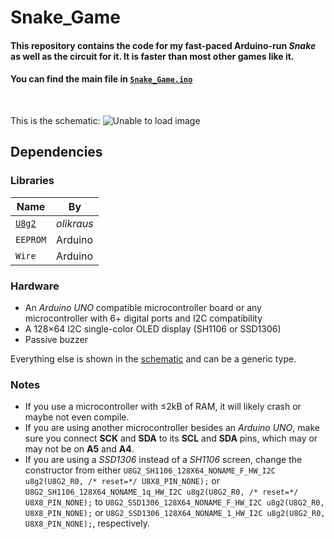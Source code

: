 # Snake_Game
#### This repository contains the code for my fast-paced Arduino-run _Snake_ as well as the circuit for it.  It is faster than most other games like it.
#### You can find the main file in [`Snake_Game.ino`](Snake_Game.ino)
<br>

This is the schematic:
![Unable to load image](images/schematic.svg)


## Dependencies

### Libraries

| Name | By | 
|--|--|
| [`U8g2`](https://github.com/olikraus/u8g2)| *olikraus* |
| `EEPROM` | Arduino |
| `Wire` | Arduino |


### Hardware

- An *Arduino UNO* compatible microcontroller board or any microcontroller with 6+ digital ports and I2C compatibility
- A 128×64 I2C single-color OLED display (SH1106 or SSD1306)
- Passive buzzer

Everything else is shown in the [schematic](images/schematic.svg) and can be a generic type.

### Notes

- If you use a microcontroller with ≤2kB of RAM, it will likely crash or maybe not even compile.
- If you are using another microcontroller besides an *Arduino UNO*, make sure you connect **SCK** and **SDA** to its **SCL** and **SDA** pins, which may or may not be on **A5** and **A4**.
- If you are using a *SSD1306* instead of a *SH1106* screen, change the constructor from either `U8G2_SH1106_128X64_NONAME_F_HW_I2C u8g2(U8G2_R0, /* reset=*/ U8X8_PIN_NONE);` or `U8G2_SH1106_128X64_NONAME_1q_HW_I2C u8g2(U8G2_R0, /* reset=*/ U8X8_PIN_NONE);` to `U8G2_SSD1306_128X64_NONAME_F_HW_I2C u8g2(U8G2_R0, U8X8_PIN_NONE);` or `U8G2_SSD1306_128X64_NONAME_1_HW_I2C u8g2(U8G2_R0, U8X8_PIN_NONE);`, respectively.
